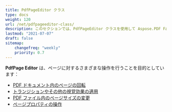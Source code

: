 ```yaml
---
title: PdfPageEditor クラス
type: docs
weight: 120
url: /net/pdfpageeditor-class/
description: このセクションでは、PdfPageEditor クラスを使用して Aspose.PDF Facades を操作する方法を説明します。
lastmod: "2021-07-07"
draft: false
sitemap:
    changefreq: "weekly"
    priority: 0.7
---
```


**PdfPage Editor** は、ページに対するさまざまな操作を行うことを目的としています：

- [PDF ドキュメント内のページの回転](/pdf/net/working-with-page-rotation/)
- [トランジションやその他の視覚効果の適用](/pdf/net/editing-a-pdf-s-individual-pages-using-pdfpageeditor-class/)
- [PDF ファイル内のページサイズの変更](/pdf/net/changing-page-sizes-in-a-pdf-file/)
- [ページプロパティの操作](/pdf/net/manipulate-page-properties/)